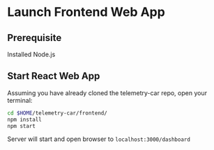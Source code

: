 # Launch Frontend Web App

## Prerequisite

Installed Node.js

## Start React Web App

Assuming you have already cloned the telemetry-car repo, open your terminal:

~~~bash
cd $HOME/telemetry-car/frontend/
npm install
npm start
~~~

Server will start and open browser to `localhost:3000/dashboard`